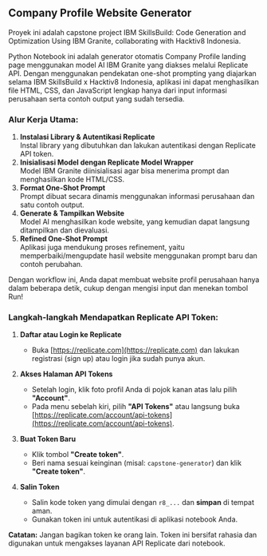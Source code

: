 ## Company Profile Website Generator

Proyek ini adalah capstone project IBM SkillsBuild: Code Generation and Optimization Using IBM Granite, collaborating with Hacktiv8 Indonesia. 

Python Notebook ini adalah generator otomatis Company Profile landing page menggunakan model AI IBM Granite yang diakses melalui Replicate API. Dengan menggunakan pendekatan one-shot prompting yang diajarkan selama IBM SkillsBuild x Hacktiv8 Indonesia, aplikasi ini dapat menghasilkan file HTML, CSS, dan JavaScript lengkap hanya dari input informasi perusahaan serta contoh output yang sudah tersedia.

### Alur Kerja Utama:
1. **Instalasi Library & Autentikasi Replicate**  
   Instal library yang dibutuhkan dan lakukan autentikasi dengan Replicate API token.
2. **Inisialisasi Model dengan Replicate Model Wrapper**  
   Model IBM Granite diinisialisasi agar bisa menerima prompt dan menghasilkan kode HTML/CSS.
3. **Format One-Shot Prompt**  
   Prompt dibuat secara dinamis menggunakan informasi perusahaan dan satu contoh output.
4. **Generate & Tampilkan Website**  
   Model AI menghasilkan kode website, yang kemudian dapat langsung ditampilkan dan dievaluasi.
5. **Refined One-Shot Prompt**  
   Aplikasi juga mendukung proses refinement, yaitu memperbaiki/mengupdate hasil website menggunakan prompt baru dan contoh perubahan.

Dengan workflow ini, Anda dapat membuat website profil perusahaan hanya dalam beberapa detik, cukup dengan mengisi input dan menekan tombol Run!

### Langkah-langkah Mendapatkan Replicate API Token:

1. **Daftar atau Login ke Replicate**
   - Buka [https://replicate.com](https://replicate.com) dan lakukan registrasi (sign up) atau login jika sudah punya akun.

2. **Akses Halaman API Tokens**
   - Setelah login, klik foto profil Anda di pojok kanan atas lalu pilih **"Account"**.
   - Pada menu sebelah kiri, pilih **"API Tokens"** atau langsung buka [https://replicate.com/account/api-tokens](https://replicate.com/account/api-tokens).

3. **Buat Token Baru**
   - Klik tombol **"Create token"**.
   - Beri nama sesuai keinginan (misal: `capstone-generator`) dan klik **"Create token"**.

4. **Salin Token**
   - Salin kode token yang dimulai dengan `r8_...` dan **simpan** di tempat aman.
   - Gunakan token ini untuk autentikasi di aplikasi notebook Anda.

**Catatan:** Jangan bagikan token ke orang lain. Token ini bersifat rahasia dan digunakan untuk mengakses layanan API Replicate dari notebook.
